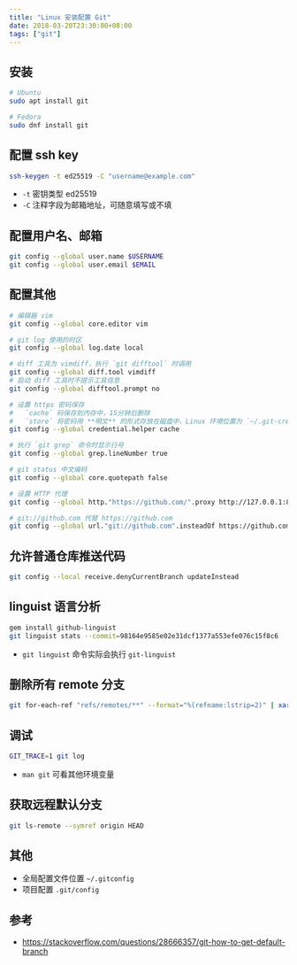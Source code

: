 ```yaml
---
title: "Linux 安装配置 Git"
date: 2018-03-20T23:30:00+08:00
tags: ["git"]
---
```


## 安装

```bash
# Ubuntu
sudo apt install git

# Fedora
sudo dnf install git
```

## 配置 ssh key

```bash
ssh-keygen -t ed25519 -C "username@example.com"
```
- `-t` 密钥类型 ed25519
- `-C` 注释字段为邮箱地址，可随意填写或不填

## 配置用户名、邮箱

```bash
git config --global user.name $USERNAME
git config --global user.email $EMAIL
```

## 配置其他

```bash
# 编辑器 vim
git config --global core.editor vim

# git log 使用的时区
git config --global log.date local

# diff 工具为 vimdiff，执行 `git difftool` 时调用
git config --global diff.tool vimdiff
# 启动 diff 工具时不提示工具信息
git config --global difftool.prompt no

# 设置 https 密码保存
#   `cache` 码保存到内存中，15分钟后删除
#   `store` 将密码用 **明文** 的形式存放在磁盘中，Linux 环境位置为 `~/.git-credentials`
git config --global credential.helper cache

# 执行 `git grep` 命令时显示行号
git config --global grep.lineNumber true

# git status 中文编码
git config --global core.quotepath false

# 设置 HTTP 代理
git config --global http."https://github.com/".proxy http://127.0.0.1:8118

# git://github.com 代替 https://github.com
git config --global url."git://github.com".insteadOf https://github.com
```

## 允许普通仓库推送代码

```bash
git config --local receive.denyCurrentBranch updateInstead
```

## linguist 语言分析

```bash
gem install github-linguist
git linguist stats --commit=98164e9585e02e31dcf1377a553efe076c15f8c6
```
- `git linguist` 命令实际会执行 `git-linguist`

## 删除所有 remote 分支

```bash
git for-each-ref "refs/remotes/**" --format="%(refname:lstrip=2)" | xargs git branch -d -r
```

## 调试

```bash
GIT_TRACE=1 git log
```

- `man git` 可看其他环境变量

## 获取远程默认分支

```bash
git ls-remote --symref origin HEAD
```
## 其他

- 全局配置文件位置 `~/.gitconfig`
- 项目配置 `.git/config`

## 参考

- https://stackoverflow.com/questions/28666357/git-how-to-get-default-branch
